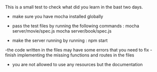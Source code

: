 This is a small test to check what did you learn in the bast two days.
 
- make sure you have mocha installed globally
- pass the test files by running the following commands :
 mocha server/movie/spec.js 
 mocha server/book/spec.js 

- make the server running by running :
 npm start

 -the code written in the files may have some errors that you need to fix
 -finish implementing the missing functions and routes in the files

- you are not allowed to use any resources but the documentation
